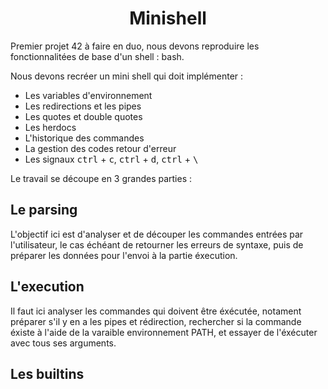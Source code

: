 <h1 align="center">Minishell</h1>

Premier projet 42 à faire en duo, nous devons reproduire les fonctionnalitées de base d'un shell : bash.

Nous devons recréer un mini shell qui doit implémenter :

- Les variables d'environnement
- Les redirections et les pipes
- Les quotes et double quotes
- Les herdocs
- L'historique des commandes
- La gestion des codes retour d'erreur
- Les signaux <kbd>ctrl</kbd> +  <kbd>c</kbd>, <kbd>ctrl</kbd> +  <kbd>d</kbd>, <kbd>ctrl</kbd> + <kbd> \ </kbd>

Le travail se découpe en 3 grandes parties :

<h2 align="left">Le parsing</h2>

L'objectif ici est d'analyser et de découper les commandes entrées par l'utilisateur, le cas échéant de retourner les erreurs de syntaxe, puis de préparer les données pour l'envoi à la partie éxecution.

<h2 align="left">L'execution</h2>

Il faut ici analyser les commandes qui doivent être éxécutée, notament préparer s'il y en a les pipes et rédirection, rechercher si la commande éxiste à l'aide de la varaible environnement PATH, et essayer de l'éxécuter avec tous ses arguments.

<h2 align="left">Les builtins</h2>




